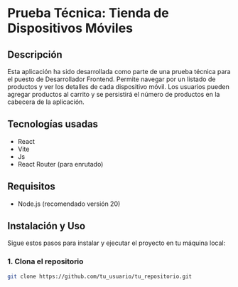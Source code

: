 # Prueba Técnica: Tienda de Dispositivos Móviles

## Descripción

Esta aplicación ha sido desarrollada como parte de una prueba técnica para el puesto de Desarrollador Frontend. Permite navegar por un listado de productos y ver los detalles de cada dispositivo móvil. Los usuarios pueden agregar productos al carrito y se persistirá el número de productos en la cabecera de la aplicación.

## Tecnologías usadas

- React
- Vite
- Js
- React Router (para enrutado)

## Requisitos

- Node.js (recomendado versión 20)

## Instalación y Uso

Sigue estos pasos para instalar y ejecutar el proyecto en tu máquina local:

### 1. Clona el repositorio

```bash
git clone https://github.com/tu_usuario/tu_repositorio.git
```
